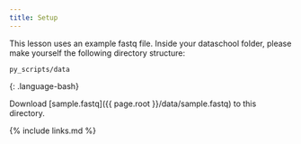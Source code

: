 ```yaml
---
title: Setup
---
```

This lesson uses an example fastq file. Inside your dataschool folder, please make yourself the following directory structure:

~~~
py_scripts/data
~~~
{: .language-bash}

Download [sample.fastq]({{ page.root }}/data/sample.fastq) to this directory.

{% include links.md %}
